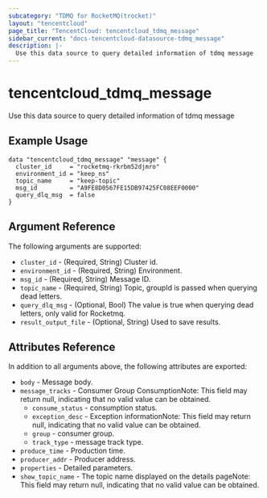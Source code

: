 ```yaml
---
subcategory: "TDMQ for RocketMQ(trocket)"
layout: "tencentcloud"
page_title: "TencentCloud: tencentcloud_tdmq_message"
sidebar_current: "docs-tencentcloud-datasource-tdmq_message"
description: |-
  Use this data source to query detailed information of tdmq message
---
```


# tencentcloud_tdmq_message

Use this data source to query detailed information of tdmq message

## Example Usage

```hcl
data "tencentcloud_tdmq_message" "message" {
  cluster_id     = "rocketmq-rkrbm52djmro"
  environment_id = "keep_ns"
  topic_name     = "keep-topic"
  msg_id         = "A9FE8D0567FE15DB97425FC08EEF0000"
  query_dlq_msg  = false
}
```

## Argument Reference

The following arguments are supported:

* `cluster_id` - (Required, String) Cluster id.
* `environment_id` - (Required, String) Environment.
* `msg_id` - (Required, String) Message ID.
* `topic_name` - (Required, String) Topic, groupId is passed when querying dead letters.
* `query_dlq_msg` - (Optional, Bool) The value is true when querying dead letters, only valid for Rocketmq.
* `result_output_file` - (Optional, String) Used to save results.

## Attributes Reference

In addition to all arguments above, the following attributes are exported:

* `body` - Message body.
* `message_tracks` - Consumer Group ConsumptionNote: This field may return null, indicating that no valid value can be obtained.
  * `consume_status` - consumption status.
  * `exception_desc` - Exception informationNote: This field may return null, indicating that no valid value can be obtained.
  * `group` - consumer group.
  * `track_type` - message track type.
* `produce_time` - Production time.
* `producer_addr` - Producer address.
* `properties` - Detailed parameters.
* `show_topic_name` - The topic name displayed on the details pageNote: This field may return null, indicating that no valid value can be obtained.


